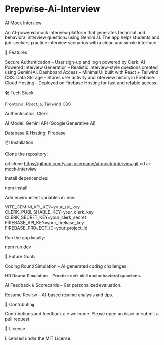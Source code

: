 # Prepwise-Ai-Interview

AI Mock Interview

An AI-powered mock interview platform that generates technical and behavioral interview questions using Gemini AI. The app helps students and job-seekers practice interview scenarios with a clean and simple interface.

🚀 Features

Secure Authentication – User sign-up and login powered by Clerk.
AI-Powered Interview Generation – Realistic interview-style questions created using Gemini AI.
Dashboard Access – Minimal UI built with React + Tailwind CSS.
Data Storage – Stores user activity and interview history in Firebase.
Cloud Hosting – Deployed on Firebase Hosting for fast and reliable access.

🛠️ Tech Stack

Frontend: React.js, Tailwind CSS

Authentication: Clerk

AI Model: Gemini API (Google Generative AI)

Database & Hosting: Firebase

📦 Installation

Clone the repository:

git clone https://github.com/your-username/ai-mock-interview.git
cd ai-mock-interview


Install dependencies:

npm install


Add environment variables in .env:

VITE_GEMINI_API_KEY=your_api_key
CLERK_PUBLISHABLE_KEY=your_clerk_key
CLERK_SECRET_KEY=your_clerk_secret
FIREBASE_API_KEY=your_firebase_key
FIREBASE_PROJECT_ID=your_project_id


Run the app locally:

npm run dev

🎯 Future Goals

Coding Round Simulation – AI-generated coding challenges.

HR Round Simulation – Practice soft-skill and behavioral questions.

AI Feedback & Scorecards – Get personalized evaluation.

Resume Review – AI-based resume analysis and tips.

🤝 Contributing

Contributions and feedback are welcome. Please open an issue or submit a pull request.

📜 License

Licensed under the MIT License.
